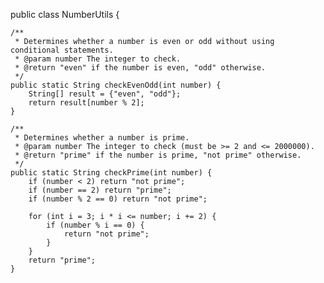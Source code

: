 public class NumberUtils {

    /**
     * Determines whether a number is even or odd without using conditional statements.
     * @param number The integer to check.
     * @return "even" if the number is even, "odd" otherwise.
     */
    public static String checkEvenOdd(int number) {
        String[] result = {"even", "odd"};
        return result[number % 2];
    }

    /**
     * Determines whether a number is prime.
     * @param number The integer to check (must be >= 2 and <= 2000000).
     * @return "prime" if the number is prime, "not prime" otherwise.
     */
    public static String checkPrime(int number) {
        if (number < 2) return "not prime";
        if (number == 2) return "prime";
        if (number % 2 == 0) return "not prime";

        for (int i = 3; i * i <= number; i += 2) {
            if (number % i == 0) {
                return "not prime";
            }
        }
        return "prime";
    }
